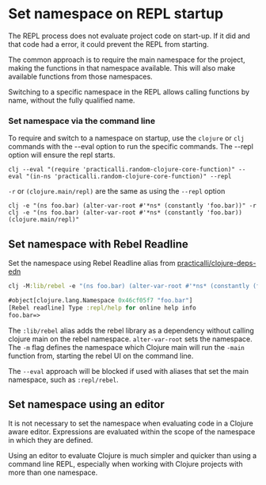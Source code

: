# Set namespace on REPL startup
The REPL process does not evaluate project code on start-up.  If it did and that code had a error, it could prevent the REPL from starting.

The common approach is to require the main namespace for the project, making the functions in that namespace available.  This will also make available functions from those namespaces.

Switching to a specific namespace in the REPL allows calling functions by name, without the fully qualified name.


### Set namespace via the command line
To require and switch to a namespace on startup, use the `clojure` or `clj` commands with the --eval option to run the specific commands.  The --repl option will ensure the repl starts.

```shell
clj --eval "(require 'practicalli.random-clojure-core-function)" --eval "(in-ns 'practicalli.random-clojure-core-function)" --repl
```


`-r` or `(clojure.main/repl)` are the same as using the `--repl` option

```shell
clj -e "(ns foo.bar) (alter-var-root #'*ns* (constantly 'foo.bar))" -r
clj -e "(ns foo.bar) (alter-var-root #'*ns* (constantly 'foo.bar)) (clojure.main/repl)"
```


## Set namespace with Rebel Readline
Set the namespace using Rebel Readline alias from [practicalli/clojure-deps-edn]({{book.P9IClojureDepsEdnInstall}})

```clojure
clj -M:lib/rebel -e "(ns foo.bar) (alter-var-root #'*ns* (constantly (find-ns 'foo.bar)))" -m rebel-readline.main

#object[clojure.lang.Namespace 0x46cf05f7 "foo.bar"]
[Rebel readline] Type :repl/help for online help info
foo.bar=>
```

The `:lib/rebel` alias adds the rebel library as a dependency without calling clojure main on the rebel namespace.  `alter-var-root` sets the namespace. The `-m` flag defines the namespace which Clojure main will run the `-main` function from, starting the rebel UI on the command line.

The `--eval` approach will be blocked if used with aliases that set the main namespace, such as `:repl/rebel`.


## Set namespace using an editor
It is not necessary to set the namespace when evaluating code in a Clojure aware editor.  Expressions are evaluated within the scope of the namespace in which they are defined.

Using an editor to evaluate Clojure is much simpler and quicker than using a command line REPL, especially when working with Clojure projects with more than one namespace.


<!-- ## Changing Namespaces using `dev/user.clj` -->
<!-- I am not sure it did in Leiningen projects either... -->
<!-- When using the REPL directly it can be changed into a specific namespace using the `in-ns` function. -->

<!-- Changing to the project namespace allows the `-main` namespace to be called -->
<!-- ```clojure -->
<!-- (ns user -->
<!--   :require [practicalli.project-namespace]) -->

<!-- (in-ns 'practicalli.project-namespace) -->

<!-- (-main) -->
<!-- ``` -->
